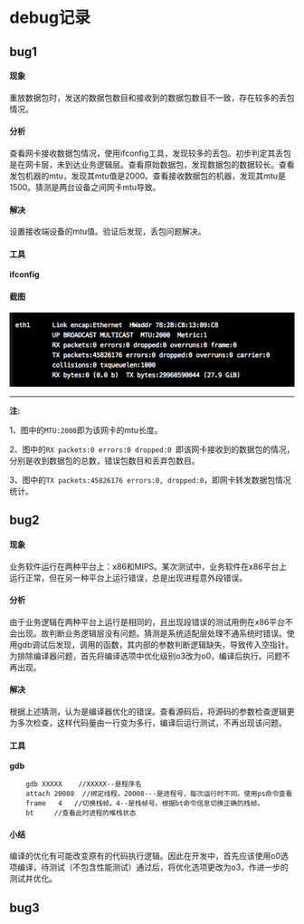 # debug记录

## bug1

#### 现象

重放数据包时，发送的数据包数目和接收到的数据包数目不一致，存在较多的丢包情况。

#### 分析

查看网卡接收数据包情况，使用ifconfig工具，发现较多的丢包。初步判定其丢包是在网卡层，未到达业务逻辑层。查看原始数据包，发现数据包的数据较长。查看发包机器的mtu，发现其mtu值是2000。查看接收数据包的机器，发现其mtu是1500。猜测是两台设备之间网卡mtu导致。

#### 解决

设置接收端设备的mtu值。验证后发现，丢包问题解决。

#### 工具

**ifconfig**

#### 截图

![ifconfig](img/ifconfig.png)

******

**注:**

1、图中的`MTU:2000`即为该网卡的mtu长度。

2、图中的`RX packets:0 errors:0 dropped:0 `即该网卡接收到的数据包的情况，分别是收到数据包的总数，错误包数目和丢弃包数目。

3、图中的`TX packets:45826176 errors:0, dropped:0`，即网卡转发数据包情况统计。

## bug2

#### 现象

业务软件运行在两种平台上：x86和MIPS。某次测试中，业务软件在x86平台上运行正常，但在另一种平台上运行错误，总是出现进程意外段错误。

#### 分析

由于业务逻辑在两种平台上运行是相同的，且出现段错误的测试用例在x86平台不会出现。故判断业务逻辑层没有问题。猜测是系统适配层处理不通系统时错误。使用gdb调试后发现，调用的函数，其内部的参数判断逻辑缺失，导致传入空指针。为排除编译器问题，首先将编译选项中优化级别o3改为o0，编译后执行。问题不再出现。

#### 解决

根据上述猜测，认为是编译器优化的错误。查看源码后，将源码的参数检查逻辑更为多次检查，这样代码量由一行变为多行，编译后运行测试，不再出现该问题。

#### 工具

**gdb**

```
	gdb XXXXX    //XXXXX--是程序名
	attach 20008  //绑定线程。20008---是进程号，每次运行时不同。使用ps命令查看
	frame   4   //切换栈帧。4--是栈帧号。根据bt命令信息切换正确的栈帧。
	bt     //查看此时进程的堆栈状态
```

#### 小结

编译的优化有可能改变原有的代码执行逻辑。因此在开发中，首先应该使用o0选项编译，待测试（不包含性能测试）通过后，将优化选项更改为o3，作进一步的测试并优化。

## bug3

